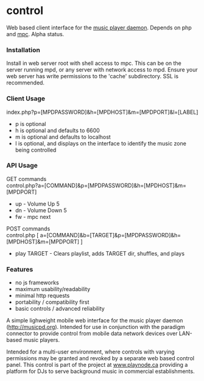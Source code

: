 # control
Web based client interface for the [music player daemon](https://github.com/MaxKellermann/MPD). Depends on php and [mpc](http://git.musicpd.org/cgit/master/mpc.git/). Alpha status.

### Installation
Install in web server root with shell access to mpc. This can be on the server running mpd, or any server with network access to mpd. Ensure your web server has write permissions to the 'cache' subdirectory. SSL is recommended.

### Client Usage
index.php?p=[MPDPASSWORD]&h=[MPDHOST]&m=[MPDPORT]&l=[LABEL]

- p is optional
- h is optional and defaults to 6600
- m is optional and defaults to localhost
- l is optional, and displays on the interface to identify the music zone being controlled

### API Usage

GET commands<br>
control.php?a=[COMMAND]&p=[MPDPASSWORD]&h=[MPDHOST]&m=[MPDPORT]
- up - Volume Up 5
- dn - Volume Down 5
- fw - mpc next

POST commands<br>
control.php [ a=[COMMAND]&b=[TARGET]&p=[MPDPASSWORD]&h=[MPDHOST]&m=[MPDPORT] ]
- play TARGET - Clears playlist, adds TARGET dir, shuffles, and plays

### Features

* no js frameworks
* maximum usability/readability 
* minimal http requests
* portability / compatibility first
* basic controls / advanced reliability

A simple lighweight mobile web interface for the music player daemon (http://musicpd.org). Intended for use in conjunction with the paradigm connector to provide control from mobile data network devices over LAN-based music players.

Intended for a multi-user environment, where controls with varying permissions may be granted and revoked by a separate web based control panel. This control is part of the project at www.playnode.ca providing a platform for DJs to serve background music in commercial establishments.

